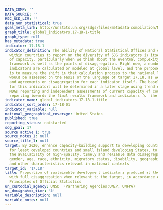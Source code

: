 ```yaml
---
DATA_COMP: ''
DATA_SOURCE: ''
REC_USE_LIM: ''
data_non_statistical: true
goal_meta_link: http://unstats.un.org/sdgs/files/metadata-compilation/Metadata-Goal-17.pdf
graph_title: global_indicators.17-18-1-title
graph_type: null
has_metadata: true
indicator: 17.18.1
indicator_definition: The ability of National Statistical Offices and other bodies
  within countries to report on the diversity of SDG indicators is itself a measure
  of capacity, particularly when we think about the eventual complexity of the indicator
  framework as well as the points of disaggregation. Right now, a number of the existing
  indicators are calculated or modeled at global level, and the purpose of this indicator
  is to measure the shift in that calculation process to the national level. Disaggregation
  would be assessed on the basis of the language of target 17.18, as well as the metadata
  and agreements on disaggregation for each indicator itself. The baseline and targets
  for this indicators will be determined in a later stage using trend data on the
  MDGs reporting and independent assessments of current capacity of countries for
  reporting towards the final results framework and indicators for the SDGs.
indicator_name: global_indicators.17-18-1-title
indicator_sort_order: 17-18-01
indicator_variable: null
national_geographical_coverage: United States
published: true
reporting_status: notstarted
sdg_goal: 17
source_active_1: true
source_notes_1: null
source_title_1: null
target: By 2020, enhance capacity-building support to developing countries, including
  for least developed countries and small island developing States, to increase significantly
  the availability of high-quality, timely and reliable data disaggregated by income,
  gender, age, race, ethnicity, migratory status, disability, geographic location
  and other characteristics relevant in national contexts.
target_id: '17.18'
title: Proportion of sustainable development indicators produced at the national level
  with full disaggregation when relevant to the target, in accordance with the Fundamental
  Principles of Official Statistics
un_custodial_agency: UNSD  (Partnering Agencies:UNEP, UNFPA)
un_designated_tier: '3'
variable_description: null
variable_notes: null
---
```


